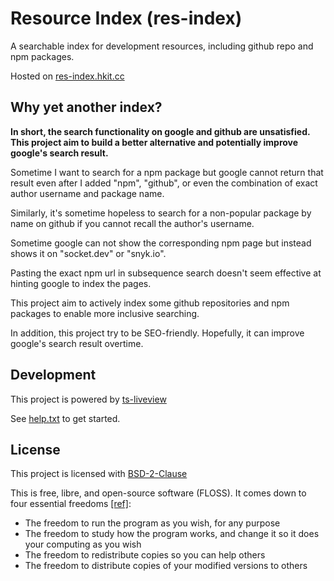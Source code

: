 # Resource Index (res-index)

A searchable index for development resources, including github repo and npm packages.

Hosted on [res-index.hkit.cc](https://res-index.hkit.cc/)

## Why yet another index?

**In short, the search functionality on google and github are unsatisfied. This project aim to build a better alternative and potentially improve google's search result.**

Sometime I want to search for a npm package but google cannot return that result even after I added "npm", "github", or even the combination of exact author username and package name.

Similarly, it's sometime hopeless to search for a non-popular package by name on github if you cannot recall the author's username.

Sometime google can not show the corresponding npm page but instead shows it on "socket.dev" or "snyk.io".

Pasting the exact npm url in subsequence search doesn't seem effective at hinting google to index the pages.

This project aim to actively index some github repositories and npm packages to enable more inclusive searching.

In addition, this project try to be SEO-friendly. Hopefully, it can improve google's search result overtime.

## Development

This project is powered by [ts-liveview](https://github.com/beenotung/ts-liveview/blob/v5-auth-web-template/README.md)

See [help.txt](help.txt) to get started.

## License

This project is licensed with [BSD-2-Clause](./LICENSE)

This is free, libre, and open-source software (FLOSS). It comes down to four essential freedoms [[ref]](https://seirdy.one/2021/01/27/whatsapp-and-the-domestication-of-users.html#fnref:2):

- The freedom to run the program as you wish, for any purpose
- The freedom to study how the program works, and change it so it does your computing as you wish
- The freedom to redistribute copies so you can help others
- The freedom to distribute copies of your modified versions to others

